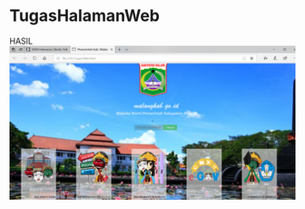 # TugasHalamanWeb
HASIL
![alt text](https://github.com/ImeldaZahwaAracella27rpl/TugasHalamanWeb/blob/master/hasil.png)
